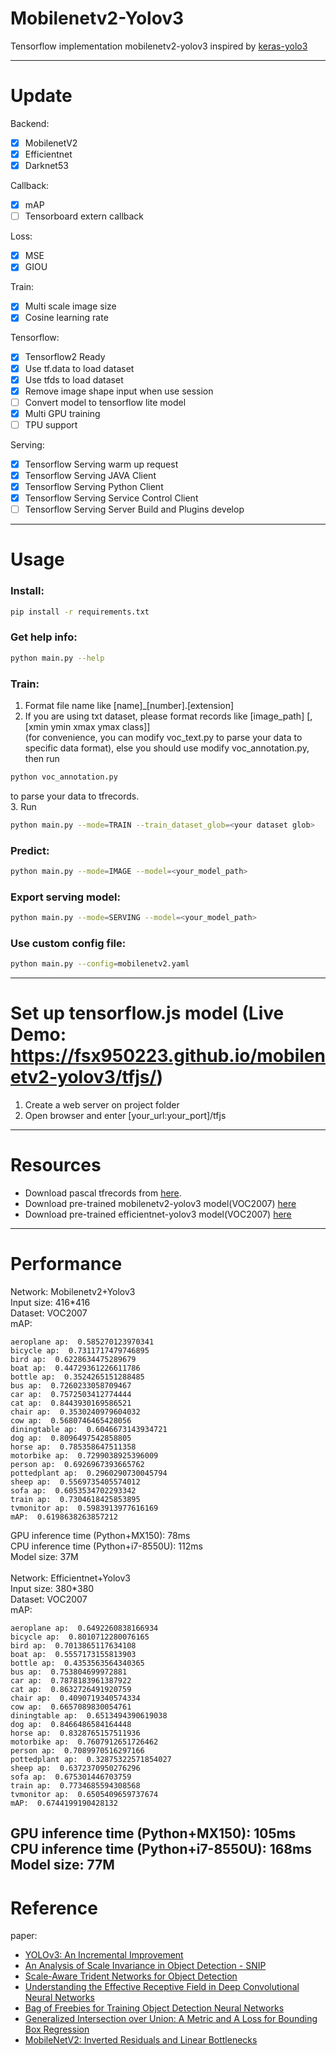 # Mobilenetv2-Yolov3
Tensorflow implementation mobilenetv2-yolov3 inspired by [keras-yolo3](https://github.com/qqwweee/keras-yolo3.git)

---
# Update
Backend:
- [x] MobilenetV2
- [x] Efficientnet
- [x] Darknet53

Callback:
- [x] mAP
- [ ] Tensorboard extern callback

Loss:
- [x] MSE
- [x] GIOU

Train:
- [x] Multi scale image size
- [x] Cosine learning rate

Tensorflow:
- [x] Tensorflow2 Ready
- [x] Use tf.data to load dataset
- [x] Use tfds to load dataset
- [x] Remove image shape input when use session
- [ ] Convert model to tensorflow lite model
- [x] Multi GPU training
- [ ] TPU support

Serving:
- [x] Tensorflow Serving warm up request
- [x] Tensorflow Serving JAVA Client
- [x] Tensorflow Serving Python Client
- [x] Tensorflow Serving Service Control Client
- [ ] Tensorflow Serving Server Build and Plugins develop 
---

# Usage
### Install:
``` bash
pip install -r requirements.txt
```
### Get help info:
``` bash
python main.py --help
```
### Train:
1. Format file name like [name]_[number].[extension] <br>
2. If you are using txt dataset, please format records like [image_path] [,[xmin ymin xmax ymax class]] <br>(for convenience, you can modify voc_text.py to parse your data to specific data format), else you should use modify voc_annotation.py, then run <br>
``` bash
python voc_annotation.py
``` 
to parse your data to tfrecords. <br>
3. Run <br>
``` bash
python main.py --mode=TRAIN --train_dataset_glob=<your dataset glob>
```

### Predict:
``` bash
python main.py --mode=IMAGE --model=<your_model_path>
```
### Export serving model:
``` bash
python main.py --mode=SERVING --model=<your_model_path>
```
### Use custom config file:
``` bash
python main.py --config=mobilenetv2.yaml
```

---
# Set up tensorflow.js model (Live Demo: https://fsx950223.github.io/mobilenetv2-yolov3/tfjs/)
1. Create a web server on project folder <br>
2. Open browser and enter [your_url:your_port]/tfjs <br>

---
# Resources
* Download pascal tfrecords from [here](https://drive.google.com/drive/folders/172sH75LPeUd2yyzAnrce0LLe2UR_kFqF).
* Download pre-trained mobilenetv2-yolov3 model(VOC2007) [here](https://drive.google.com/open?id=1B0vVQsuWY-zfuyol38-R5XJs1mntIwqZ)
* Download pre-trained efficientnet-yolov3 model(VOC2007) [here](https://drive.google.com/open?id=10A2BqNrQp5_hIcBzGXu6Xiv4mCQzga2q)

---

# Performance
Network: Mobilenetv2+Yolov3 <br>
Input size: 416*416 <br>
Dataset: VOC2007 <br>
mAP: <br>
```
aeroplane ap:  0.585270123970341
bicycle ap:  0.7311717479746895
bird ap:  0.6228634475289679
boat ap:  0.44729361226611786
bottle ap:  0.3524265151288485
bus ap:  0.7260233058709467
car ap:  0.7572503412774444
cat ap:  0.8443930169586521
chair ap:  0.3530240979604032
cow ap:  0.5680746465428056
diningtable ap:  0.6046673143934721
dog ap:  0.8096497542858805
horse ap:  0.785358647511358
motorbike ap:  0.7299038925396009
person ap:  0.6926967393665762
pottedplant ap:  0.2960290730045794
sheep ap:  0.5569735405574012
sofa ap:  0.6053534702293342
train ap:  0.7304618425853895
tvmonitor ap:  0.5983913977616169
mAP:  0.6198638263857212
```
GPU inference time (Python+MX150): 78ms <br>
CPU inference time (Python+i7-8550U): 112ms <br>
Model size: 37M <br>
<br>
Network: Efficientnet+Yolov3 <br>
Input size: 380*380 <br>
Dataset: VOC2007 <br>
mAP: <br>
```
aeroplane ap:  0.6492260838166934
bicycle ap:  0.8010712280076165
bird ap:  0.7013865117634108
boat ap:  0.5557173155813903
bottle ap:  0.4353563564340365
bus ap:  0.753804699972881
car ap:  0.7878183961387922
cat ap:  0.8632726491920759
chair ap:  0.4090719340574334
cow ap:  0.6657089830054761
diningtable ap:  0.6513494390619038
dog ap:  0.8466486584164448
horse ap:  0.8328765157511936
motorbike ap:  0.7607912651726462
person ap:  0.7089970516297166
pottedplant ap:  0.32875322571854027
sheep ap:  0.6372370950276296
sofa ap:  0.675301446703759
train ap:  0.7734685594308568
tvmonitor ap:  0.6505409659737674
mAP:  0.6744199190428132
```
GPU inference time (Python+MX150): 105ms <br>
CPU inference time (Python+i7-8550U): 168ms <br>
Model size: 77M <br>
---

# Reference
paper: <br>
- [YOLOv3: An Incremental Improvement](https://arxiv.org/abs/1804.02767)<br>
- [An Analysis of Scale Invariance in Object Detection - SNIP](https://arxiv.org/abs/1711.08189)<br>
- [Scale-Aware Trident Networks for Object Detection](https://arxiv.org/abs/1901.01892)<br>
- [Understanding the Effective Receptive Field in Deep Convolutional Neural Networks](https://arxiv.org/abs/1701.04128)<br>
- [Bag of Freebies for Training Object Detection Neural Networks](https://arxiv.org/pdf/1902.04103.pdf)<br>
- [Generalized Intersection over Union: A Metric and A Loss for Bounding Box Regression](https://arxiv.org/abs/1902.09630)<br>
- [MobileNetV2: Inverted Residuals and Linear Bottlenecks](https://arxiv.org/abs/1801.04381)<br>